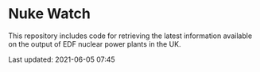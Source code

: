 # Nuke Watch

This repository includes code for retrieving the latest information available on the output of EDF nuclear power plants in the UK.

Last updated: 2021-06-05 07:45
